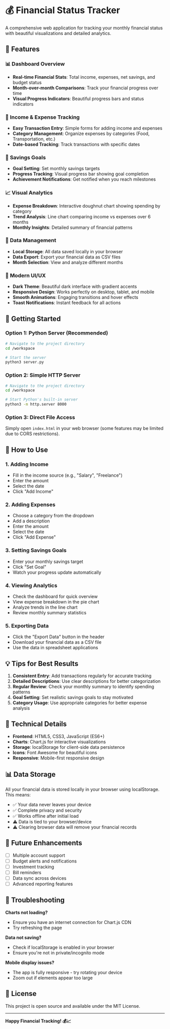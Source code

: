 # 💰 Financial Status Tracker

A comprehensive web application for tracking your monthly financial status with beautiful visualizations and detailed analytics.

## 🌟 Features

### 📊 **Dashboard Overview**
- **Real-time Financial Stats**: Total income, expenses, net savings, and budget status
- **Month-over-month Comparisons**: Track your financial progress over time
- **Visual Progress Indicators**: Beautiful progress bars and status indicators

### 💸 **Income & Expense Tracking**
- **Easy Transaction Entry**: Simple forms for adding income and expenses
- **Category Management**: Organize expenses by categories (Food, Transportation, etc.)
- **Date-based Tracking**: Track transactions with specific dates

### 🎯 **Savings Goals**
- **Goal Setting**: Set monthly savings targets
- **Progress Tracking**: Visual progress bar showing goal completion
- **Achievement Notifications**: Get notified when you reach milestones

### 📈 **Visual Analytics**
- **Expense Breakdown**: Interactive doughnut chart showing spending by category
- **Trend Analysis**: Line chart comparing income vs expenses over 6 months
- **Monthly Insights**: Detailed summary of financial patterns

### 💾 **Data Management**
- **Local Storage**: All data saved locally in your browser
- **Data Export**: Export your financial data as CSV files
- **Month Selection**: View and analyze different months

### 🎨 **Modern UI/UX**
- **Dark Theme**: Beautiful dark interface with gradient accents
- **Responsive Design**: Works perfectly on desktop, tablet, and mobile
- **Smooth Animations**: Engaging transitions and hover effects
- **Toast Notifications**: Instant feedback for all actions

## 🚀 Getting Started

### Option 1: Python Server (Recommended)
```bash
# Navigate to the project directory
cd /workspace

# Start the server
python3 server.py
```

### Option 2: Simple HTTP Server
```bash
# Navigate to the project directory
cd /workspace

# Start Python's built-in server
python3 -m http.server 8000
```

### Option 3: Direct File Access
Simply open `index.html` in your web browser (some features may be limited due to CORS restrictions).

## 📱 How to Use

### 1. **Adding Income**
- Fill in the income source (e.g., "Salary", "Freelance")
- Enter the amount
- Select the date
- Click "Add Income"

### 2. **Adding Expenses**
- Choose a category from the dropdown
- Add a description
- Enter the amount
- Select the date
- Click "Add Expense"

### 3. **Setting Savings Goals**
- Enter your monthly savings target
- Click "Set Goal"
- Watch your progress update automatically

### 4. **Viewing Analytics**
- Check the dashboard for quick overview
- View expense breakdown in the pie chart
- Analyze trends in the line chart
- Review monthly summary statistics

### 5. **Exporting Data**
- Click the "Export Data" button in the header
- Download your financial data as a CSV file
- Use the data in spreadsheet applications

## 💡 Tips for Best Results

1. **Consistent Entry**: Add transactions regularly for accurate tracking
2. **Detailed Descriptions**: Use clear descriptions for better categorization
3. **Regular Review**: Check your monthly summary to identify spending patterns
4. **Goal Setting**: Set realistic savings goals to stay motivated
5. **Category Usage**: Use appropriate categories for better expense analysis

## 🔧 Technical Details

- **Frontend**: HTML5, CSS3, JavaScript (ES6+)
- **Charts**: Chart.js for interactive visualizations
- **Storage**: localStorage for client-side data persistence
- **Icons**: Font Awesome for beautiful icons
- **Responsive**: Mobile-first responsive design

## 📊 Data Storage

All your financial data is stored locally in your browser using localStorage. This means:
- ✅ Your data never leaves your device
- ✅ Complete privacy and security
- ✅ Works offline after initial load
- ⚠️ Data is tied to your browser/device
- ⚠️ Clearing browser data will remove your financial records

## 🎯 Future Enhancements

- [ ] Multiple account support
- [ ] Budget alerts and notifications
- [ ] Investment tracking
- [ ] Bill reminders
- [ ] Data sync across devices
- [ ] Advanced reporting features

## 🐛 Troubleshooting

**Charts not loading?**
- Ensure you have an internet connection for Chart.js CDN
- Try refreshing the page

**Data not saving?**
- Check if localStorage is enabled in your browser
- Ensure you're not in private/incognito mode

**Mobile display issues?**
- The app is fully responsive - try rotating your device
- Zoom out if elements appear too large

## 📄 License

This project is open source and available under the MIT License.

---

**Happy Financial Tracking! 💰📈**
